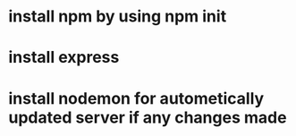 
# install npm by using npm init

# install express

# install nodemon for autometically updated server if any changes made
